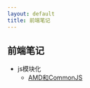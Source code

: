 ```yaml
---
layout: default
title: 前端笔记
---
```

<!--
<h2>{{ page.title }}</h2>
-->


## 前端笔记
- js模块化
    - [AMD和CommonJS](js模块化/AMD和CommonJS.md) 



<!--
<p>最新文章</p>

<ul>
    {% for post in site.posts %}
      <li>{{ post.date | date_to_string }} <a href="{{ site.baseurl }}{{ post.url }}">{{ post.title }}</a></li>
    {% endfor %}
</ul>
-->